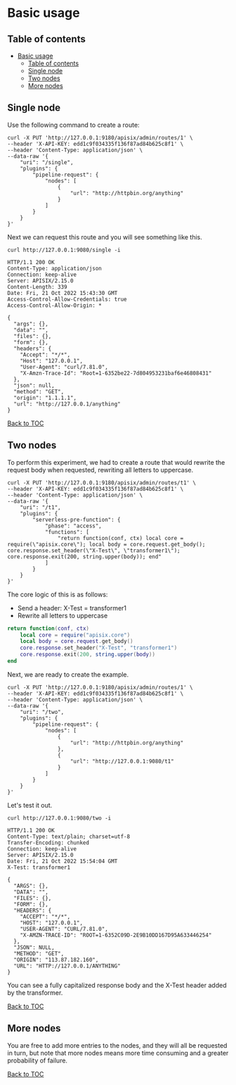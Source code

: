 # Basic usage

## Table of contents

- [Basic usage](#basic-usage)
  - [Table of contents](#table-of-contents)
  - [Single node](#single-node)
  - [Two nodes](#two-nodes)
  - [More nodes](#more-nodes)

## Single node

Use the following command to create a route:

```shell
curl -X PUT 'http://127.0.0.1:9180/apisix/admin/routes/1' \
--header 'X-API-KEY: edd1c9f034335f136f87ad84b625c8f1' \
--header 'Content-Type: application/json' \
--data-raw '{
    "uri": "/single",
    "plugins": {
        "pipeline-request": {
            "nodes": [
                {
                    "url": "http://httpbin.org/anything"
                }
            ]
        }
    }
}'
```

Next we can request this route and you will see something like this.

```shell
curl http://127.0.0.1:9080/single -i
```

```text
HTTP/1.1 200 OK
Content-Type: application/json
Connection: keep-alive
Server: APISIX/2.15.0
Content-Length: 339
Date: Fri, 21 Oct 2022 15:43:30 GMT
Access-Control-Allow-Credentials: true
Access-Control-Allow-Origin: *

{
  "args": {}, 
  "data": "", 
  "files": {}, 
  "form": {}, 
  "headers": {
    "Accept": "*/*", 
    "Host": "127.0.0.1", 
    "User-Agent": "curl/7.81.0", 
    "X-Amzn-Trace-Id": "Root=1-6352be22-7d804953231baf6e46808431"
  }, 
  "json": null, 
  "method": "GET", 
  "origin": "1.1.1.1", 
  "url": "http://127.0.0.1/anything"
}
```

[Back to TOC](#table-of-contents)

## Two nodes

To perform this experiment, we had to create a route that would rewrite the request body when requested, rewriting all letters to uppercase.

```shell
curl -X PUT 'http://127.0.0.1:9180/apisix/admin/routes/t1' \
--header 'X-API-KEY: edd1c9f034335f136f87ad84b625c8f1' \
--header 'Content-Type: application/json' \
--data-raw '{
    "uri": "/t1",
    "plugins": {
        "serverless-pre-function": {
            "phase": "access",
            "functions": [
                "return function(conf, ctx) local core = require(\"apisix.core\"); local body = core.request.get_body(); core.response.set_header(\"X-Test\", \"transformer1\"); core.response.exit(200, string.upper(body)); end"
            ]
        }
    }
}'
```

The core logic of this is as follows:

- Send a header: X-Test = transformer1
- Rewrite all letters to uppercase

```lua
return function(conf, ctx)
    local core = require("apisix.core")
    local body = core.request.get_body()
    core.response.set_header("X-Test", "transformer1")
    core.response.exit(200, string.upper(body))
end
```

Next, we are ready to create the example.

```shell
curl -X PUT 'http://127.0.0.1:9180/apisix/admin/routes/1' \
--header 'X-API-KEY: edd1c9f034335f136f87ad84b625c8f1' \
--header 'Content-Type: application/json' \
--data-raw '{
    "uri": "/two",
    "plugins": {
        "pipeline-request": {
            "nodes": [
                {
                    "url": "http://httpbin.org/anything"
                },
                {
                    "url": "http://127.0.0.1:9080/t1"
                }
            ]
        }
    }
}'
```

Let's test it out.

```shell
curl http://127.0.0.1:9080/two -i   
```

```text
HTTP/1.1 200 OK
Content-Type: text/plain; charset=utf-8
Transfer-Encoding: chunked
Connection: keep-alive
Server: APISIX/2.15.0
Date: Fri, 21 Oct 2022 15:54:04 GMT
X-Test: transformer1

{
  "ARGS": {}, 
  "DATA": "", 
  "FILES": {}, 
  "FORM": {}, 
  "HEADERS": {
    "ACCEPT": "*/*", 
    "HOST": "127.0.0.1", 
    "USER-AGENT": "CURL/7.81.0", 
    "X-AMZN-TRACE-ID": "ROOT=1-6352C09D-2E9B10DD167D95A633446254"
  }, 
  "JSON": NULL, 
  "METHOD": "GET", 
  "ORIGIN": "113.87.182.160", 
  "URL": "HTTP://127.0.0.1/ANYTHING"
}
```

You can see a fully capitalized response body and the X-Test header added by the transformer.

[Back to TOC](#table-of-contents)

## More nodes

You are free to add more entries to the nodes, and they will all be requested in turn, but note that more nodes means more time consuming and a greater probability of failure.

[Back to TOC](#table-of-contents)
